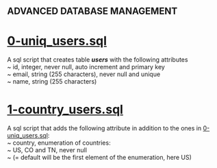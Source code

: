 ## ADVANCED DATABASE MANAGEMENT

# [0-uniq_users.sql](./0-uniq_users.sql)
A sql script that creates table ***users*** with the following attributes<br>
	~ id, integer, never null, auto increment and primary key<br>
	~ email, string (255 characters), never null and unique<br>
	~ name, string (255 characters)<br>

# [1-country_users.sql](./1-country_users.sql)
A sql script that adds the following attribute in addition to the ones in [0-uniq_users.sql](./0-uniq_users.sql):<br>
	~ country, enumeration of countries:<br>
		~ US, CO and TN, never null<br>
		~ (= default will be the first element of the enumeration, here US)
